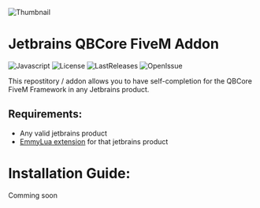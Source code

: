 ![Thumbnail](https://user-images.githubusercontent.com/54480523/192335576-6f39af0c-21f8-43e7-91e7-c7f6e31a40ac.png)
# Jetbrains QBCore FiveM Addon
![Javascript](https://badges.frapsoft.com/javascript/code/javascript.png)
![License](https://img.shields.io/github/license/Z3rio/jetbrains-qbcore.svg)
![LastReleases](https://img.shields.io/github/release/Z3rio/jetbrains-qbcore.svg?label=Last%20releases&style=flat)
![OpenIssue](https://img.shields.io/github/issues/Z3rio/jetbrains-qbcore?style=flat)

This repostitory / addon allows you to have self-completion for the QBCore FiveM Framework in any Jetbrains product.

## Requirements:
- Any valid jetbrains product
- [EmmyLua extension](https://plugins.jetbrains.com/plugin/9768-emmylua) for that jetbrains product

# Installation Guide:
Comming soon
